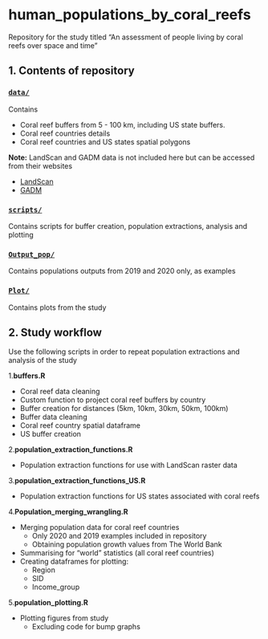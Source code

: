 
<!-- README.md is generated from README.Rmd. Please edit that file -->

# human\_populations\_by\_coral\_reefs

Repository for the study titled “An assessment of people living by coral
reefs over space and time”

## 1. Contents of repository

### [`data/`](https://github.com/amysw13/human_populations_by_coral_reefs/tree/main/data)

Contains

-   Coral reef buffers from 5 - 100 km, including US state buffers.
-   Coral reef countries details
-   Coral reef countries and US states spatial polygons

**Note:** LandScan and GADM data is not included here but can be
accessed from their websites

-   [LandScan](https://landscan.ornl.gov)
-   [GADM](https://gadm.org/data.html)

### [`scripts/`](https://github.com/amysw13/human_populations_by_coral_reefs/tree/main/scripts)

Contains scripts for buffer creation, population extractions, analysis
and plotting

### [`Output_pop/`](https://github.com/amysw13/human_populations_by_coral_reefs/tree/main/Output_pop)

Contains populations outputs from 2019 and 2020 only, as examples

### [`Plot/`](https://github.com/amysw13/human_populations_by_coral_reefs/tree/main/Plot)

Contains plots from the study

## 2. Study workflow

Use the following scripts in order to repeat population extractions and
analysis of the study

1.**buffers.R**

-   Coral reef data cleaning
-   Custom function to project coral reef buffers by country
-   Buffer creation for distances (5km, 10km, 30km, 50km, 100km)
-   Buffer data cleaning
-   Coral reef country spatial dataframe
-   US buffer creation

2.**population\_extraction\_functions.R**

-   Population extraction functions for use with LandScan raster data

3.**population\_extraction\_functions\_US.R**

-   Population extraction functions for US states associated with coral
    reefs

4.**Population\_merging\_wrangling.R**

-   Merging population data for coral reef countries
    -   Only 2020 and 2019 examples included in repository
    -   Obtaining population growth values from The World Bank
-   Summarising for “world” statistics (all coral reef countries)
-   Creating dataframes for plotting:
    -   Region
    -   SID
    -   Income\_group

5.**population\_plotting.R**

-   Plotting figures from study
    -   Excluding code for bump graphs
